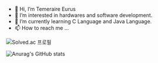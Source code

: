 - 👋 Hi, I’m Temeraire Eurus
- 👀 I’m interested in hardwares and software development.
- 🌱 I’m currently learning C Language and Java Language.
- 📫 How to reach me ...

![Solved.ac
프로필](http://mazassumnida.wtf/api/v2/generate_badge?boj=temeraireeurus)

![Anurag's GitHub stats](https://github-readme-stats.vercel.app/api?username=TemeraireEurus&show_icons=true&theme=radical)
<!---
TemeraireEurus/TemeraireEurus is a ✨ special ✨ repository because its `README.md` (this file) appears on your GitHub profile.
You can click the Preview link to take a look at your changes.
--->
